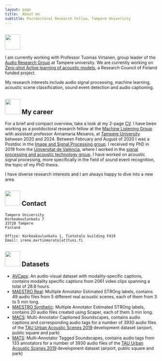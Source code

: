 ```yaml
---
layout: page
title:  About me
subtitle: Postdoctoral Research Fellow, Tampere University
---
```


## <img src="../img/about_me.png" height="50px"> 
I am currently working with Professor Tuomas Virtanen, group leader of the [Audio Research Group](https://webpages.tuni.fi/arg/) at Tampere university. We are currently working on [Zero-shot Active learning of acoustic models](https://research.fi/en/results/funding/34426), a Research Council of Finland funded project.

My research interests include audio signal processing, machine learning, acoustic scene classification, sound event detection and audio captioning.

## <img src="../img/career.png" height="50px"> My career
For a brief and compact overview, take a look at my 2-page [CV](../documents/Martin_CV_short.pdf).
I have been working as a postdoctoral research fellow at the [Machine Listening Group](https://research.tuni.fi/machinelistening/) with assistant professor Annamaria Mesaros,
at [Tampere University](https://www.tuni.fi/en) between 2020 and 2024. Between February and August of 2020 I was a Postdoc in the [Image and Signal Processing group](https://isp.uv.es/).
I received my PhD in 2019 from the [Universitat de València](https://www.uv.es/), where I worked in the 
[signal processing and acoustic technology group](https://spat.blogs.uv.es/). 
I have worked on acoustic signal processing, more specifically in the field of sound event recognition, the topic of my PhD thesis.

I have diverse research interests and I am always happy to dive into a new area. 


## <img src="../img/contact.png" height="50px"> Contact

```
Tampere University
Korkeakoulunkatu 7
33720 Tampere
Finland

Office: Korkeakoulunkatu 1, Tietotalo building F419
Email: irene.martinmorato[at]tuni.fi
```


## <img src="../img/datasets.png" height="50px"> Datasets
- [AVCaps](https://zenodo.org/records/14536325): An audio-visual dataset with modality-specific captions, contains modality specific captions from 2061 video clips spanning a total of 28.8 hours.  
- [MAESTRO Real](https://zenodo.org/record/7244360): Multiple Annotator Estimated STROng labels, contains 49 audio files from 5 different real acoustic scenes, each of them from 3 to 5 min long.  
- [MAESTRO Synthetic](https://zenodo.org/record/5126478): Multiple Annotator Estimated STROng labels, contains 20 audio files created using Scaper, each of them 3 min long.  
- [MACS](https://zenodo.org/record/5114771): Multi-Annotator Captioned Soundscapes, contains audio captions and corresponding audio tags for a number of 3930 audio files of the [TAU Urban Acoustic Scenes 2019](https://zenodo.org/record/2589280) development dataset (airport, public square and park)
- [MATS](https://zenodo.org/record/4774960): Multi-Annotator Tagged Soundscapes, contains audio tags from 133 annotators for a number of 3930 audio files of the [TAU Urban Acoustic Scenes 2019](https://zenodo.org/record/2589280) development dataset (airport, public square and park)

